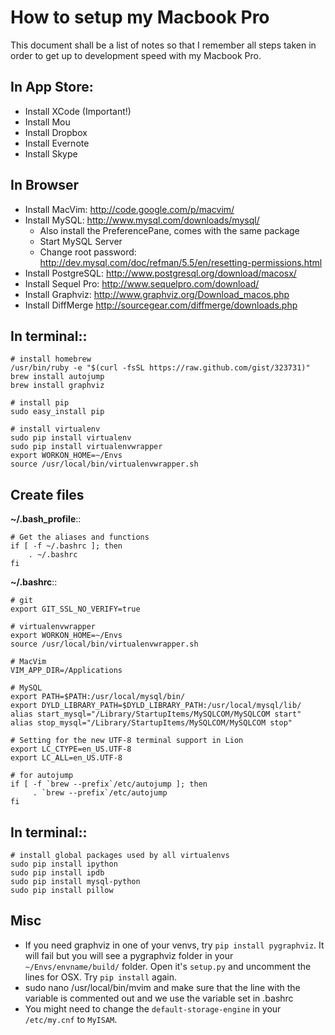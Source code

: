 # How to setup my Macbook Pro

This document shall be a list of notes so that I remember all steps taken in order to get up to development speed with my Macbook Pro.

## In App Store:

* Install XCode (Important!)
* Install Mou
* Install Dropbox
* Install Evernote
* Install Skype

## In Browser
* Install MacVim: http://code.google.com/p/macvim/
* Install MySQL: http://www.mysql.com/downloads/mysql/
  * Also install the PreferencePane, comes with the same package
  * Start MySQL Server
  * Change root password: http://dev.mysql.com/doc/refman/5.5/en/resetting-permissions.html
* Install PostgreSQL: http://www.postgresql.org/download/macosx/
* Install Sequel Pro: http://www.sequelpro.com/download/
* Install Graphviz: http://www.graphviz.org/Download_macos.php
* Install DiffMerge http://sourcegear.com/diffmerge/downloads.php

## In terminal::

    # install homebrew
    /usr/bin/ruby -e "$(curl -fsSL https://raw.github.com/gist/323731)"
    brew install autojump
    brew install graphviz

	# install pip
    sudo easy_install pip

	# install virtualenv
	sudo pip install virtualenv
	sudo pip install virtualenvwrapper
	export WORKON_HOME=~/Envs
	source /usr/local/bin/virtualenvwrapper.sh

## Create files

**~/.bash_profile**::

    # Get the aliases and functions
    if [ -f ~/.bashrc ]; then
        . ~/.bashrc
    fi

**~/.bashrc**::
    
    # git
    export GIT_SSL_NO_VERIFY=true 

    # virtualenvwrapper
    export WORKON_HOME=~/Envs
    source /usr/local/bin/virtualenvwrapper.sh

    # MacVim
    VIM_APP_DIR=/Applications

	# MySQL
	export PATH=$PATH:/usr/local/mysql/bin/
    export DYLD_LIBRARY_PATH=$DYLD_LIBRARY_PATH:/usr/local/mysql/lib/ 
    alias start_mysql="/Library/StartupItems/MySQLCOM/MySQLCOM start"
    alias stop_mysql="/Library/StartupItems/MySQLCOM/MySQLCOM stop"

    # Setting for the new UTF-8 terminal support in Lion
    export LC_CTYPE=en_US.UTF-8
    export LC_ALL=en_US.UTF-8

    # for autojump
    if [ -f `brew --prefix`/etc/autojump ]; then
         . `brew --prefix`/etc/autojump
    fi

## In terminal::

	# install global packages used by all virtualenvs
	sudo pip install ipython
	sudo pip install ipdb
	sudo pip install mysql-python
	sudo pip install pillow

## Misc

* If you need graphviz in one of your venvs, try ``pip install pygraphviz``.
  It will fail but you will see a pygraphviz folder in your 
  ``~/Envs/envname/build/`` folder. Open it's ``setup.py`` and uncomment
  the lines for OSX. Try ``pip install`` again.
* sudo nano /usr/local/bin/mvim and make sure that the line with the variable
  is commented out and we use the variable set in .bashrc
* You might need to change the ``default-storage-engine`` in your
  ``/etc/my.cnf`` to ``MyISAM``.
